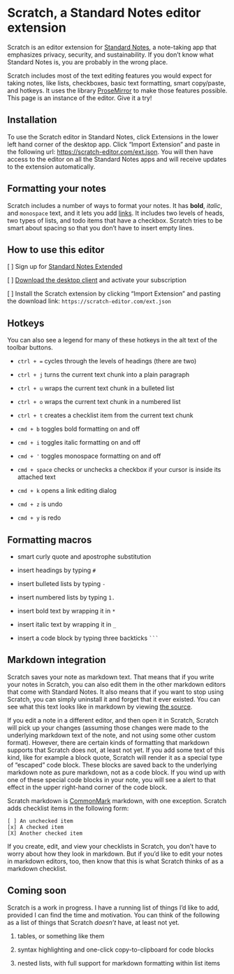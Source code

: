 # Scratch, a Standard Notes editor extension

Scratch is an editor extension for [Standard Notes](https://standardnotes.org/), a note-taking app that emphasizes privacy, security, and sustainability. If you don’t know what Standard Notes is, you are probably in the wrong place.

Scratch includes most of the text editing features you would expect for taking notes, like lists, checkboxes, basic text formatting, smart copy/paste, and hotkeys. It uses the library [ProseMirror](https://prosemirror.net/) to make those features possible. This page is an instance of the editor. Give it a try!

## Installation

To use the Scratch editor in Standard Notes, click Extensions in the lower left hand corner of the desktop app. Click “Import Extension” and paste in the following url: <https://scratch-editor.com/ext.json>. You will then have access to the editor on all the Standard Notes apps and will receive updates to the extension automatically.

## Formatting your notes

Scratch includes a number of ways to format your notes. It has **bold**, *italic*, and `monospace` text, and it lets you add [links](.). It includes two levels of heads, two types of lists, and todo items that have a checkbox. Scratch tries to be smart about spacing so that you don’t have to insert empty lines.

## How to use this editor

[ ] Sign up for [Standard Notes Extended](https://standardnotes.org/extensions)

[ ] [Download the desktop client](https://standardnotes.org/) and activate your subscription

[ ] Install the Scratch extension by clicking “Import Extension” and pasting the download link: `https://scratch-editor.com/ext.json`

## Hotkeys

You can also see a legend for many of these hotkeys in the alt text of the toolbar buttons.

* `ctrl + =` cycles through the levels of headings (there are two)

* `ctrl + j` turns the current text chunk into a plain paragraph

* `ctrl + u` wraps the current text chunk in a bulleted list

* `ctrl + o` wraps the current text chunk in a numbered list

* `ctrl + t` creates a checklist item from the current text chunk

* `cmd + b` toggles bold formatting on and off

* `cmd + i` toggles italic formatting on and off

* `cmd + '` toggles monospace formatting on and off

* `cmd + space` checks or unchecks a checkbox if your cursor is inside its attached text

* `cmd + k` opens a link editing dialog

* `cmd + z` is undo

* `cmd + y` is redo

## Formatting macros

* smart curly quote and apostrophe substitution

* insert headings by typing `# `

* insert bulleted lists by typing `- `

* insert numbered lists by typing `1. `

* insert bold text by wrapping it in `*`

* insert italic text by wrapping it in `_`

* insert a code block by typing three backticks ` ``` `

## Markdown integration

Scratch saves your note as markdown text. That means that if you write your notes in Scratch, you can also edit them in the other markdown editors that come with Standard Notes. It also means that if you want to stop using Scratch, you can simply uninstall it and forget that it ever existed. You can see what this text looks like in markdown by viewing [the source](https://github.com/dylanonelson/sn-scratch-editor/blob/master/src/demoDocs.md).

If you edit a note in a different editor, and then open it in Scratch, Scratch will pick up your changes (assuming those changes were made to the underlying markdown text of the note, and not using some other custom format). However, there are certain kinds of formatting that markdown supports that Scratch does not, at least not yet. If you add some text of this kind, like for example a block quote, Scratch will render it as a special type of “escaped” code block. These blocks are saved back to the underlying markdown note as pure markdown, not as a code block. If you wind up with one of these special code blocks in your note, you will see a alert to that effect in the upper right-hand corner of the code block.

Scratch markdown is [CommonMark](https://commonmark.org/) markdown, with one exception. Scratch adds checklist items in the following form:

```
[ ] An unchecked item
[x] A checked item
[X] Another checked item
```

If you create, edit, and view your checklists in Scratch, you don’t have to worry about how they look in markdown. But if you’d like to edit your notes in markdown editors, too, then know that this is what Scratch thinks of as a markdown checklist.

## Coming soon

Scratch is a work in progress. I have a running list of things I’d like to add, provided I can find the time and motivation. You can think of the following as a list of things that Scratch *doesn’t* have, at least not yet.

1. tables, or something like them

1. syntax highlighting and one-click copy-to-clipboard for code blocks

1. nested lists, with full support for markdown formatting within list items
